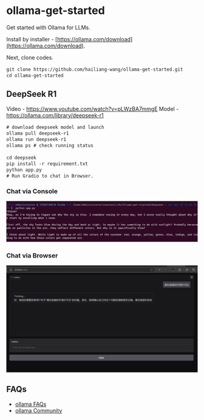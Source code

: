 # ollama-get-started
Get started with Ollama for LLMs.

Install by installer - [https://ollama.com/download](https://ollama.com/download).

Next, clone codes.

```
git clone https://github.com/hailiang-wang/ollama-get-started.git
cd ollama-get-started
```

## DeepSeek R1

Video - https://www.youtube.com/watch?v=pLWzBA7mmgE
Model - https://ollama.com/library/deepseek-r1


```
# download deepseek model and launch
ollama pull deepseek-r1
ollama run deepseek-r1
ollama ps # check running status

cd deepseek
pip install -r requirement.txt
python app.py
# Run Gradio to chat in Browser.
```

### Chat via Console

![alt text](assets/media/1745139699936.png)

### Chat via Browser

![alt text](assets/media/1745139758807.png)

## FAQs

* [ollama FAQs](https://github.com/ollama/ollama/blob/main/docs/faq.md)
* [ollama Community](https://discord.com/channels/1128867683291627614/1211804431340019753)